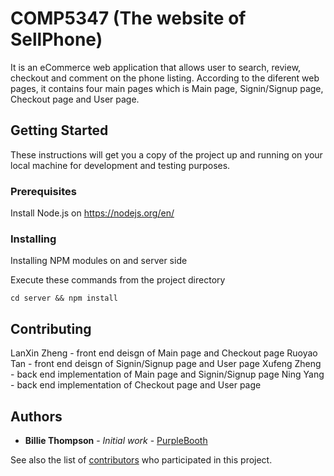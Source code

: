 # COMP5347 (The website of SellPhone)

It is an eCommerce web application that allows user to search, review, checkout and comment on the phone listing.
According to the diferent web pages, it contains four main pages which is Main page, Signin/Signup page, Checkout page and User page.

## Getting Started

These instructions will get you a copy of the project up and running on your local machine for development and testing purposes. 

### Prerequisites

Install Node.js on https://nodejs.org/en/

### Installing

Installing NPM modules on and server side

Execute these commands from the project directory

```
cd server && npm install
```

## Contributing

LanXin Zheng - front end deisgn of Main page and Checkout page
Ruoyao Tan - front end deisgn of Signin/Signup page and User page
Xufeng Zheng - back end implementation of Main page and Signin/Signup page 
Ning Yang - back end implementation of Checkout page and User page

## Authors

* **Billie Thompson** - *Initial work* - [PurpleBooth](https://github.com/PurpleBooth)

See also the list of [contributors](https://github.com/your/project/contributors) who participated in this project.
